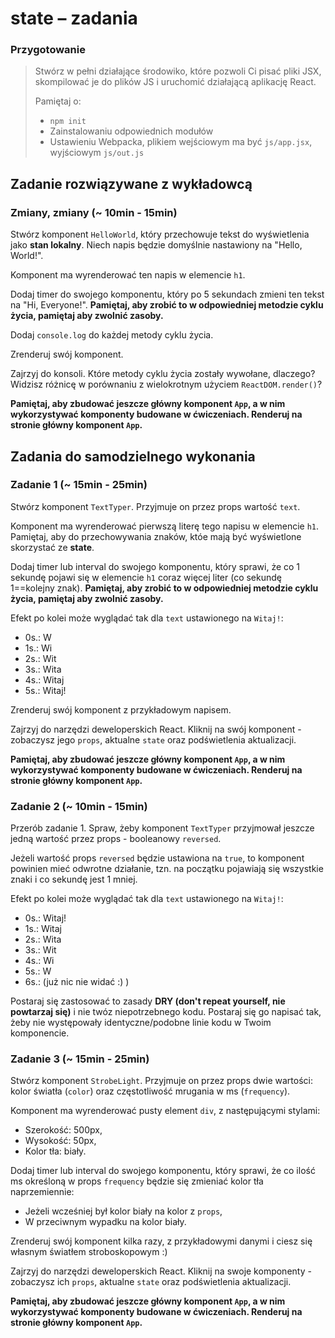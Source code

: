 # state &ndash; zadania

### Przygotowanie

> Stwórz w pełni działające środowiko, które pozwoli Ci pisać pliki JSX, skompilować je do plików JS i uruchomić działającą aplikację React.
> 
> Pamiętaj o:
> - ```npm init```
> - Zainstalowaniu odpowiednich modułów
> - Ustawieniu Webpacka, plikiem wejściowym ma być `js/app.jsx`, wyjściowym `js/out.js`


## Zadanie rozwiązywane z wykładowcą

### Zmiany, zmiany (~ 10min - 15min)

Stwórz komponent `HelloWorld`, który przechowuje tekst do wyświetlenia jako **stan lokalny**. Niech napis będzie domyślnie nastawiony na "Hello, World!".

Komponent ma wyrenderować ten napis w elemencie `h1`.

Dodaj timer do swojego komponentu, który po 5 sekundach zmieni ten tekst na "Hi, Everyone!". **Pamiętaj, aby zrobić to w odpowiedniej metodzie cyklu życia, pamiętaj aby zwolnić zasoby.**

Dodaj `console.log` do każdej metody cyklu życia.

Zrenderuj swój komponent.

Zajrzyj do konsoli. Które metody cyklu życia zostały wywołane, dlaczego? Widzisz różnicę w porównaniu z wielokrotnym użyciem `ReactDOM.render()`?

**Pamiętaj, aby zbudować jeszcze główny komponent `App`, a w nim wykorzystywać komponenty budowane w ćwiczeniach. Renderuj na stronie główny komponent `App`.**

## Zadania do samodzielnego wykonania

### Zadanie 1 (~ 15min - 25min)

Stwórz komponent `TextTyper`. Przyjmuje on przez props wartość `text`.

Komponent ma wyrenderować pierwszą literę tego napisu w elemencie `h1`. Pamiętaj, aby do przechowywania znaków, któe mają być wyświetlone skorzystać ze **state**.

Dodaj timer lub interval do swojego komponentu, który sprawi, że co 1 sekundę pojawi się w elemencie `h1` coraz więcej liter (co sekundę 1==kolejny znak). **Pamiętaj, aby zrobić to w odpowiedniej metodzie cyklu życia, pamiętaj aby zwolnić zasoby.**

Efekt po kolei może wyglądać tak dla `text` ustawionego na `Witaj!`:
- 0s.: W
- 1s.: Wi
- 2s.: Wit
- 3s.: Wita
- 4s.: Witaj
- 5s.: Witaj!

Zrenderuj swój komponent z przykładowym napisem.

Zajrzyj do narzędzi deweloperskich React. Kliknij na swój komponent - zobaczysz jego `props`, aktualne `state` oraz podświetlenia aktualizacji.

**Pamiętaj, aby zbudować jeszcze główny komponent `App`, a w nim wykorzystywać komponenty budowane w ćwiczeniach. Renderuj na stronie główny komponent `App`.**

### Zadanie 2 (~ 10min - 15min)

Przerób zadanie 1. Spraw, żeby komponent `TextTyper` przyjmował jeszcze jedną wartość przez props - booleanowy `reversed`.

Jeżeli wartość props `reversed` będzie ustawiona na `true`, to komponent powinien mieć odwrotne działanie, tzn. na początku pojawiają się wszystkie znaki i co sekundę jest 1 mniej.

Efekt po kolei może wyglądać tak dla `text` ustawionego na `Witaj!`:
- 0s.: Witaj!
- 1s.: Witaj
- 2s.: Wita
- 3s.: Wit
- 4s.: Wi
- 5s.: W
- 6s.: (już nic nie widać :) )

Postaraj się zastosować to zasady **DRY (don't repeat yourself, nie powtarzaj się)** i nie twóz niepotrzebnego kodu. Postaraj się go napisać tak, żeby nie występowały identyczne/podobne linie kodu w Twoim komponencie.

### Zadanie 3 (~ 15min - 25min)

Stwórz komponent `StrobeLight`. Przyjmuje on przez props dwie wartości: kolor światła (`color`) oraz częstotliwość mrugania w ms (`frequency`).

Komponent ma wyrenderować pusty element `div`, z następującymi stylami:
- Szerokość: 500px,
- Wysokość: 50px,
- Kolor tła: biały.

Dodaj timer lub interval do swojego komponentu, który sprawi, że co ilość ms określoną w props `frequency` będzie się zmieniać kolor tła naprzemiennie:
- Jeżeli wcześniej był kolor biały na kolor z `props`,
- W przeciwnym wypadku na kolor biały.

Zrenderuj swój komponent kilka razy, z przykładowymi danymi i ciesz się własnym światłem stroboskopowym :)

Zajrzyj do narzędzi deweloperskich React. Kliknij na swoje komponenty - zobaczysz ich `props`, aktualne `state` oraz podświetlenia aktualizacji.

**Pamiętaj, aby zbudować jeszcze główny komponent `App`, a w nim wykorzystywać komponenty budowane w ćwiczeniach. Renderuj na stronie główny komponent `App`.**